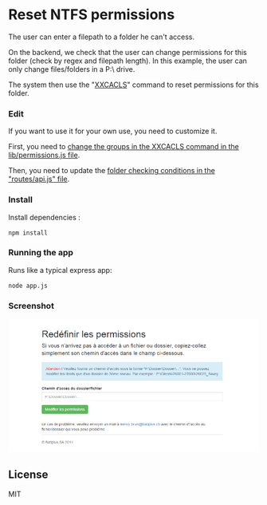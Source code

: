 # Reset NTFS permissions

The user can enter a filepath to a folder he can't access.

On the backend, we check that the user can change permissions for this folder (check by regex and filepath length). In this example, the user can only change files/folders in a P:\ drive.

The system then use the "[XXCACLS](http://hebbut.net/Public.Offerings/XXCACLS.html)" command to reset permissions for this folder.

### Edit

If you want to use it for your own use, you need to customize it.

First, you need to [change the groups in the XXCACLS command in the lib/permissions.js file](https://github.com/leeroybrun/node-reset-ntfs-permissions/blob/master/lib/permissions.js#L43-L61).

Then, you need to update the [folder checking conditions in the "routes/api.js" file](https://github.com/leeroybrun/node-reset-ntfs-permissions/blob/master/routes/api.js#L25-L45).

### Install

Install dependencies :

    npm install

### Running the app

Runs like a typical express app:

    node app.js

### Screenshot

![](https://raw.githubusercontent.com/leeroybrun/node-reset-ntfs-permissions/master/screenshot.png)

## License
MIT
